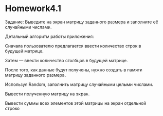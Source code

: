 # Homework4.1
Задание: Выведите на экран матрицу заданного размера и заполните её случайными числами. 

Детальный алгоритм работы приложения:


Сначала пользователю предлагается ввести количество строк в будущей матрице.

Затем — ввести количество столбцов в будущей матрице.

После того, как данные будут получены, нужно создать в памяти матрицу заданного размера.

Используя Random, заполнить матрицу случайными целыми числами.

Вывести полученную матрицу на экран. 

Вывести суммы всех элементов этой матрицы на экран отдельной строко
